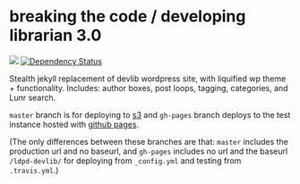 # breaking the code / developing librarian 3.0

<a href="https://travis-ci.org/cul/ldpd-devlib"><img src="https://travis-ci.org/cul/ldpd-devlib.svg?branch=master"/></a>
<a href='https://gemnasium.com/github.com/cul/ldpd-devlib'><img src="https://gemnasium.com/badges/github.com/cul/ldpd-devlib.svg" alt="Dependency Status" /></a>

Stealth jekyll replacement of devlib wordpress site, with liquified wp theme + functionality.
Includes: author boxes, post loops, tagging, categories, and Lunr search.

`master` branch is for deploying to [s3](https://developinglibrarian.library.columbia.edu) and `gh-pages` branch deploys to the test instance hosted with [github pages](https://cul.github.io/ldpd-devlib/). 

(The only differences between these branches are that: `master` includes the production url and no baseurl, and `gh-pages` includes no url and the baseurl `/ldpd-devlib/` for deploying from `_config.yml` and testing from `.travis.yml`.)
